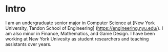 
# Intro

I am an undergraduate senior major in Computer Science at [New York University, Tandon School of Engineering] (https://engineering.nyu.edu/). I am also minor in Finance, Mathematics, and Game Design. I have been working at New York Univesity as student researchers and teaching assistants over years.